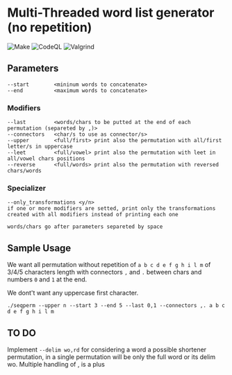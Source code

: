 # Multi-Threaded word list generator (no repetition)
![Make](https://github.com/simo981/seqperm/actions/workflows/c-cpp.yml/badge.svg)
![CodeQL](https://github.com/simo981/seqperm/actions/workflows/codeql.yml/badge.svg)
![Valgrind](https://github.com/simo981/seqperm/actions/workflows/valgrind.yml/badge.svg)
## Parameters
```
--start        <mininum words to concatenate>
--end          <maximum words to concatenate>
```
### Modifiers
```
--last         <words/chars to be putted at the end of each permutation (separeted by ,)>
--connectors   <char/s to use as connector/s>
--upper        <full/first> print also the permutation with all/first letter/s in uppercase
--leet         <full/vowel> print also the permutation with leet in all/vowel chars positions
--reverse      <full/words> print also the permutation with reversed chars/words
```
### Specializer
```
--only_transformations <y/n> 
if one or more modifiers are setted, print only the transformations created with all modifiers instead of printing each one
```
```
words/chars go after parameters separeted by space
```
## Sample Usage
We want all permutation without repetition of ``` a b c d e f g h i l m ``` of 3/4/5 characters length with connectors ```,``` and ```.``` between chars and numbers ```0``` and ```1``` at the end. 

We dont't want any uppercase first character.
```
./seqperm --upper n --start 3 --end 5 --last 0,1 --connectors ,. a b c d e f g h i l m
```
## TO DO
Implement ```--delim wo,rd``` for considering a word a possible shortener permutation, in a single permutation will be only the full word or its delim wo. Multiple handling of , is a plus